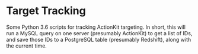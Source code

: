 # Target Tracking

Some Python 3.6 scripts for tracking ActionKit targeting. In short, this will run a MySQL query on one server (presumably ActionKit) to get a list of IDs, and save those IDs to a PostgreSQL table (presumably Redshift), along with the current time.
